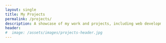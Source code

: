 ```yaml
---
layout: single
title: My Projects
permalink: /projects/
description: A showcase of my work and projects, including web development, data analysis, and more.
header:
#  image: /assets/images/projects-header.jpg
---
```

